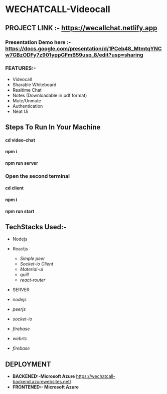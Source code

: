 # WECHATCALL-Videocall

## PROJECT LINK :- https://wecallchat.netlify.app
### Presentation Demo here :- https://docs.google.com/presentation/d/1PCeb48_MtmtqYNCw7GBzODFy7z901yppGFmB59usp_8/edit?usp=sharing
### FEATURES:-
* Videocall
* Sharable Whiteboard
* Realtime Chat
* Notes (Downloadable in pdf format)
* Mute/Unmute
* Authentication
* Neat Ui
## Steps To Run In Your Machine
#### cd video-chat
#### npm i
#### npm run server
### Open the second terminal
#### cd client
#### npm i
#### npm run start

## TechStacks Used:-
* Nodejs
* Reactjs
  * *Simple peer*
  * *Socket-io Client*
  * *Material-ui*
  * *quill*
  * *react-router*
  
* SERVER
 * *nodejs*
 * *peerjs*
 * *socket-io*
 * *firebase*
 * *webrtc*
 * *firebase*


 ## DEPLOYMENT
 * **BACKENED:-Microsoft Azure** 
 https://wechatcall-backend.azurewebsites.net/
 * **FRONTENED:- Microsoft Azure**
 
